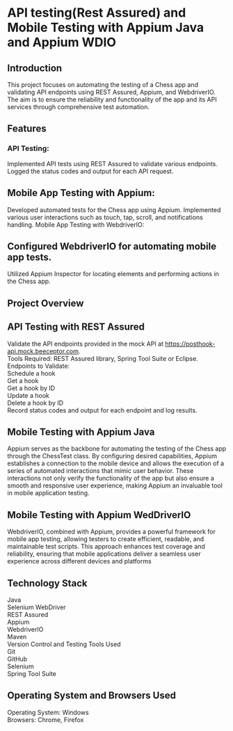 # API testing(Rest Assured) and Mobile Testing with Appium Java and Appium WDIO

## Introduction
This project focuses on automating the testing of a Chess app and validating API endpoints using REST Assured, Appium, and WebdriverIO. The aim is to ensure the reliability and functionality of the app and its API services through comprehensive test automation.

## Features
### API Testing:
Implemented API tests using REST Assured to validate various endpoints.
Logged the status codes and output for each API request.

## Mobile App Testing with Appium:
Developed automated tests for the Chess app using Appium.
Implemented various user interactions such as touch, tap, scroll, and notifications handling.
Mobile App Testing with WebdriverIO:

## Configured WebdriverIO for automating mobile app tests.
Utilized Appium Inspector for locating elements and performing actions in the Chess app.

## Project Overview
## API Testing with REST Assured
Validate the API endpoints provided in the mock API at https://posthook-api.mock.beeceptor.com.  
Tools Required: REST Assured library, Spring Tool Suite or Eclipse.  
Endpoints to Validate:  
Schedule a hook  
Get a hook  
Get a hook by ID  
Update a hook  
Delete a hook by ID  
Record status codes and output for each endpoint and log results.

## Mobile Testing with Appium Java
Appium serves as the backbone for automating the testing of the Chess app through the ChessTest class. By configuring desired capabilities, Appium establishes a connection to the mobile device and allows the execution of a series of automated interactions that mimic user behavior. These interactions not only verify the functionality of the app but also ensure a smooth and responsive user experience, making Appium an invaluable tool in mobile application testing.

## Mobile Testing with Appium WedDriverIO
WebdriverIO, combined with Appium, provides a powerful framework for mobile app testing, allowing testers to create efficient, readable, and maintainable test scripts. This approach enhances test coverage and reliability, ensuring that mobile applications deliver a seamless user experience across different devices and platforms
## Technology Stack
Java  
Selenium WebDriver  
REST Assured  
Appium  
WebdriverIO  
Maven  
Version Control and Testing Tools Used  
Git  
GitHub  
Selenium  
Spring Tool Suite

## Operating System and Browsers Used
Operating System: Windows  
Browsers: Chrome, Firefox

